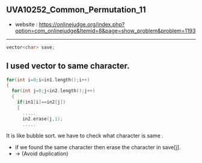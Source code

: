 ## UVA10252_Common_Permutation_11
+ website : https://onlinejudge.org/index.php?option=com_onlinejudge&Itemid=8&page=show_problem&problem=1193
------
```c++
vector<char> save;
```
I used vector to same character.
------
```c++
for(int i=0;i<in1.length();i++)
{
  for(int j=0;j<in2.length();j++)
  {
    if(in1[i]==in2[j])
    {
      .....
      in2.erase(j,1);
      .....
```
It is like bubble sort. we have to check what character is same .
+ if we found the same character then erase the character in save[j].
+ -> (Avoid duplication)
